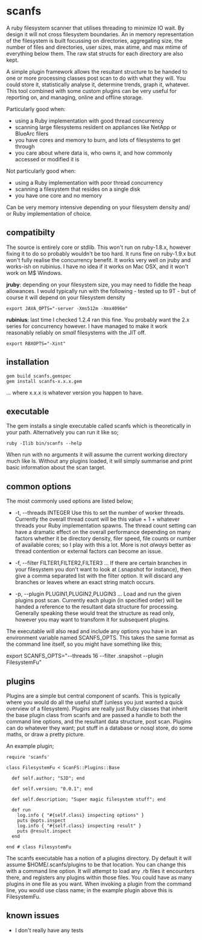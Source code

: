 scanfs
======

A ruby filesystem scanner that utilises threading to minimize IO wait. By design it will not cross filesystem boundaries. An in memory representation of the filesystem is built focussing on directories, aggregating size, the number of files and directories, user sizes, max atime, and max mtime of everything below them. The raw stat structs for each directory are also kept.

A simple plugin framework allows the resultant structure to be handed to one or more processing classes post scan to do with what they will. You could store it, statistically analyse it, determine trends, graph it, whatever. This tool combined with some custom plugins can be very useful for reporting on, and managing, online and offline storage.

Particularly good when:

- using a Ruby implementation with good thread concurrency
- scanning large filesystems resident on appliances like NetApp or BlueArc filers
- you have cores and memory to burn, and lots of filesystems to get through
- you care about where data is, who owns it, and how commonly accessed or modified it is

Not particularly good when:

- using a Ruby implementation with poor thread concurrency
- scanning a filesystem that resides on a single disk
- you have one core and no memory

Can be very memory intensive depending on your filesystem density and/ or Ruby implementation of choice.

compatibilty
------------

The source is entirely core or stdlib. This won't run on ruby-1.8.x, however fixing it to do so probably wouldn't be too hard. It runs fine on ruby-1.9.x but won't fully realise the concurrency benefit. It works very well on jruby and works-ish on rubinius. I have no idea if it works on Mac OSX, and it won't work on  M$ Windows.

**jruby**: depending on your filesystem size, you may need to fiddle the heap allowances. I would typically run with the following - tested up to 9T - but of course it will depend on your filesystem density

    export JAVA_OPTS="-server -Xms512m -Xmx4096m"

**rubinius**: last time I checked 1.2.4 ran this fine. You probably want the 2.x series for concurrency however. I have managed to make it work reasonably reliably on _small_ filesystems with the JIT off.

    export RBXOPTS="-Xint" 

installation
------------

    gem build scanfs.gemspec
    gem install scanfs-x.x.x.gem

... where x.x.x is whatever version you happen to have.

executable
----------

The gem installs a single executable called scanfs which is theoretically in your path. Alternatively you can run it like so;

    ruby -Ilib bin/scanfs --help

When run with no arguments it will assume the current working directory much like ls. Without any plugins loaded, it will simply summarise and print basic information about the scan target.

common options
--------------

The most commonly used options are listed below;

- -t, --threads INTEGER Use this to set the number of worker threads. Currently the overall thread count will be this value + 1 + whatever threads your Ruby implementation spawns. The thread count setting can have a dramatic effect on the overall performance depending on many factors whether it be directory density, filer speed, file counts or number of available cores; so I play with this a lot. More is not _always_ better as thread contention or external factors can become an issue.

- -f, --filter FILTER1,FILTER2,FILTER3 ... If there are certain branches in your filesystem you don't want to look at (.snapshot for instance), then give a comma separated list with the filter option. It will discard any branches or leaves where an exact string match occurs.

- -p, --plugin PLUGIN1,PLUGIN2,PLUGIN3 ... Load and run the given plugins post scan. Currently each plugin (in specified order) will be handed a reference to the resultant data structure for processing. Generally speaking these would treat the structure as read only, however you may want to transform it for subsequent plugins.

The executable will also read and include any options you have in an environment variable named SCANFS_OPTS. This takes the same format as the command line itself, so you might have something like this;

  export SCANFS_OPTS="--threads 16 --filter .snapshot --plugin FilesystemFu"

plugins
-------

Plugins are a simple but central component of scanfs. This is typically where you would do all the useful stuff (unless you just wanted a quick overview of a filesystem). Plugins are really just Ruby classes that inherit the base plugin class from scanfs and are passed a handle to both the command line options, and the resultant data structure, post scan. Plugins can do whatever they want; put stuff in a database or nosql store, do some maths, or draw a pretty picture.

An example plugin;

    require 'scanfs'

    class FilesystemFu < ScanFS::Plugins::Base

      def self.author; "SJD"; end

      def self.version; "0.0.1"; end

      def self.description; "Super magic filesystem stuff"; end

      def run
        log.info { "#{self.class} inspecting options" }
        puts @opts.inspect
        log.info { "#{self.class} inspecting result" }
        puts @result.inspect
      end

    end # class FilesystemFu

The scanfs executable has a notion of a plugins directory. Dy default it will assume $HOME/.scanfs/plugins to be that location. You can change this with a command line option. It will attempt to load any .rb files it encounters there, and registers any plugins within those files. You could have as many plugins in one file as you want. When invoking a plugin from the command line, you would use class name; in the example plugin above this is FilesystemFu.

known issues
------------

- I don't really have any tests


